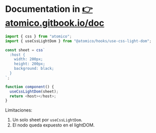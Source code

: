 # Documentation in [👉 atomico.gitbook.io/doc](https://atomico.gitbook.io/doc/v/es/atomico/atomico-hooks)

```js
import { css } from "atomico";
import { useCssLightDom } from "@atomico/hooks/use-css-light-dom";

const sheet = css`
  :host {
    width: 200px;
    height: 200px;
    background: black;
  }
`;

function component() {
  useCssLightDom(sheet);
  return <host></host>;
}
```

Limitaciones:

1. Un solo sheet por `useCssLightDom`.
2. El nodo queda expuesto en el lightDOM.
